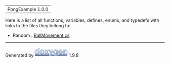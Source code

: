 <div id="top">

<div id="titlearea">

<table data-cellspacing="0" data-cellpadding="0">
<colgroup>
<col style="width: 100%" />
</colgroup>
<tbody>
<tr id="projectrow" class="odd">
<td id="projectalign"><div id="projectname">
PongExample<span id="projectnumber"> 1.0.0</span>
</div></td>
</tr>
</tbody>
</table>

</div>

</div>

<div class="contents">

<div class="textblock">

Here is a list of all functions, variables, defines, enums, and typedefs
with links to the files they belong to:

</div>

- Random : <a href="_ball_movement_8cs.html#a832e8f52fca5a678819ec96269dcb532"
  class="el">BallMovement.cs</a>

</div>

------------------------------------------------------------------------

<span class="small">Generated
by [<img src="doxygen.svg" class="footer" width="104" height="31"
alt="doxygen" />](https://www.doxygen.org/index.html) 1.9.8</span>
